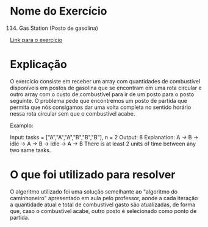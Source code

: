 # Nome do Exercício 
134. Gas Station (Posto de gasolina)



[Link para o exercício](https://leetcode.com/problems/gas-station/description/)

# Explicação
 
O exercício consiste em receber um array com quantidades de combustível disponíveis em postos de gasolina que se encontram em uma rota circular e outro array com o custo de combustível para ir de um posto para o posto seguinte. O problema pede que encontremos um posto de partida que permita que nós consigamos dar uma volta completa no sentido horário nessa rota circular sem que o combustível acabe.

Examplo:

Input: tasks = ["A","A","A","B","B","B"], n = 2
Output: 8
Explanation: 
A -> B -> idle -> A -> B -> idle -> A -> B
There is at least 2 units of time between any two same tasks.

# O que foi utilizado para resolver

O algoritmo utilizado foi uma solução semelhante ao "algoritmo do caminhoneiro" apresentado em aula pelo professor, aonde a cada iteração a quantidade atual e total de combustível gasto são atualizadas, de forma que, caso o combustível acabe, outro posto é selecionado como ponto de partida.
